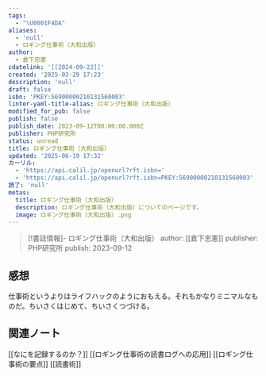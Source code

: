```yaml
---
tags:
  - "\U0001F4DA"
aliases:
  - 'null'
  - ロギング仕事術（大和出版）
author:
  - 倉下忠憲
cdatelink: '[[2024-09-22]]'
created: '2025-03-29 17:23'
description: 'null'
draft: false
isbn: 'PKEY:56900000210131560003'
linter-yaml-title-alias: ロギング仕事術（大和出版）
modified_for_pub: false
publish: false
publish_date: 2023-09-12T00:00:00.000Z
publisher: PHP研究所
status: unread
title: ロギング仕事術（大和出版）
updated: '2025-06-19 17:32'
カーリル:
  - 'https://api.calil.jp/openurl?rft.isbn='
  - 'https://api.calil.jp/openurl?rft.isbn=PKEY:56900000210131560003'
読了: 'null'
metas:
  title: ロギング仕事術（大和出版）
  description: ロギング仕事術（大和出版）についてのページです。
  image: ロギング仕事術（大和出版）.png
---
```

> [!書誌情報]-
>  ロギング仕事術（大和出版）
>  author: [[倉下忠憲]]
>  publisher: PHP研究所
>  publish: 2023-09-12 
　
## 感想
仕事術というよりはライフハックのようにおもえる。それもかなりミニマルなものだ。ちいさくはじめて、ちいさくつづける。
## 関連ノート
[[なにを記録するのか？]]
[[ロギング仕事術の読書ログへの応用]]
[[ロギング仕事術の要点]]
[[読書術]]
